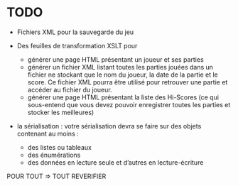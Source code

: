 # TODO
- Fichiers XML pour la sauvegarde du jeu

- Des feuilles de transformation XSLT pour
  - générer une page HTML présentant un joueur et ses parties
  - générer un fichier XML listant toutes les parties jouées dans un fichier ne stockant que le nom du joueur, la date de la partie et le score. 
    Ce fichier XML pourra être utilisé pour retrouver une partie et accéder au fichier du joueur.
  - générer une page HTML présentant la liste des Hi-Scores (ce qui sous-entend que vous devez pouvoir enregistrer toutes les parties et stocker les meilleures)

- la sérialisation : votre sérialisation devra se faire sur des objets contenant au moins :
  - des listes ou tableaux
  - des énumérations
  - des données en lecture seule et d’autres en lecture-écriture

POUR TOUT => TOUT REVERIFIER

